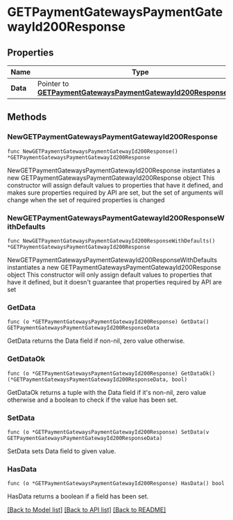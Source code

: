 # GETPaymentGatewaysPaymentGatewayId200Response

## Properties

Name | Type | Description | Notes
------------ | ------------- | ------------- | -------------
**Data** | Pointer to [**GETPaymentGatewaysPaymentGatewayId200ResponseData**](GETPaymentGatewaysPaymentGatewayId200ResponseData.md) |  | [optional] 

## Methods

### NewGETPaymentGatewaysPaymentGatewayId200Response

`func NewGETPaymentGatewaysPaymentGatewayId200Response() *GETPaymentGatewaysPaymentGatewayId200Response`

NewGETPaymentGatewaysPaymentGatewayId200Response instantiates a new GETPaymentGatewaysPaymentGatewayId200Response object
This constructor will assign default values to properties that have it defined,
and makes sure properties required by API are set, but the set of arguments
will change when the set of required properties is changed

### NewGETPaymentGatewaysPaymentGatewayId200ResponseWithDefaults

`func NewGETPaymentGatewaysPaymentGatewayId200ResponseWithDefaults() *GETPaymentGatewaysPaymentGatewayId200Response`

NewGETPaymentGatewaysPaymentGatewayId200ResponseWithDefaults instantiates a new GETPaymentGatewaysPaymentGatewayId200Response object
This constructor will only assign default values to properties that have it defined,
but it doesn't guarantee that properties required by API are set

### GetData

`func (o *GETPaymentGatewaysPaymentGatewayId200Response) GetData() GETPaymentGatewaysPaymentGatewayId200ResponseData`

GetData returns the Data field if non-nil, zero value otherwise.

### GetDataOk

`func (o *GETPaymentGatewaysPaymentGatewayId200Response) GetDataOk() (*GETPaymentGatewaysPaymentGatewayId200ResponseData, bool)`

GetDataOk returns a tuple with the Data field if it's non-nil, zero value otherwise
and a boolean to check if the value has been set.

### SetData

`func (o *GETPaymentGatewaysPaymentGatewayId200Response) SetData(v GETPaymentGatewaysPaymentGatewayId200ResponseData)`

SetData sets Data field to given value.

### HasData

`func (o *GETPaymentGatewaysPaymentGatewayId200Response) HasData() bool`

HasData returns a boolean if a field has been set.


[[Back to Model list]](../README.md#documentation-for-models) [[Back to API list]](../README.md#documentation-for-api-endpoints) [[Back to README]](../README.md)



